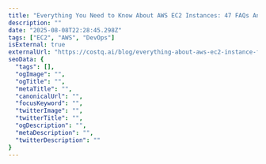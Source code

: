 ```yaml
---
title: "Everything You Need to Know About AWS EC2 Instances: 47 FAQs Answered"
description: ""
date: "2025-08-08T22:28:45.298Z"
tags: ["EC2", "AWS", "DevOps"]
isExternal: true
externalUrl: "https://costq.ai/blog/everything-about-aws-ec2-instance-faqs/"
seoData: {
  "tags": [],
  "ogImage": "",
  "ogTitle": "",
  "metaTitle": "",
  "canonicalUrl": "",
  "focusKeyword": "",
  "twitterImage": "",
  "twitterTitle": "",
  "ogDescription": "",
  "metaDescription": "",
  "twitterDescription": ""
}
---
```


